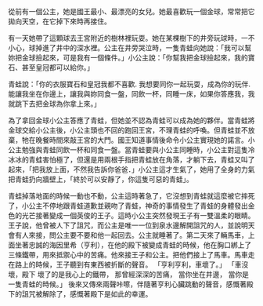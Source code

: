 從前有一個公主，她是國王最小、最漂亮的女兒。她最喜歡玩一個金球，常常把它拋向天空，在它掉下來時再接住。

有一天她帶了這顆球去王宮附近的樹林裡玩耍。她在某棵樹下的井旁玩球時，一不小心，球掉進了井中的深水裡。公主在井旁哭泣時，一隻青蛙向她說：「我可以幫妳把金球撿起來，可是我有一個條件。」小公主說：「你幫我把金球撿起來，我的寶石、甚至皇冠都可以給你。」

青蛙說：「你的衣服寶石和皇冠我都不喜歡. 我想要同你一起玩耍，成為你的玩伴. 能讓我坐在你邊上，讓我與妳同食一盤，同飲一杯，同睡一床，如果你答應我，我就跳下去把金球為你拿上來。」

為了拿回金球小公主答應了青蛙，但她並不認為青蛙可以成為她的夥伴。當青蛙將金球交給小公主後，小公主頭也不回的跑回王宮，不理青蛙的呼喚。但青蛙並不放棄，牠在晚餐時間來敲王宮的大門。國王知道事情後命令小公主實現她的諾言。小公主勉強與青蛙同飲一杯和同食一盤。當青蛙要與小公主同睡時，小公主對這隻冷冰冰的青蛙害怕極了，但還是用兩根手指把青蛙放在角落，才躺下去，青蛙又叫了起來，「把我放上面，不然我告訴你爸爸．」小公主這才生氣了，她用了全身的力氣把青蛙扔向牆壁上，「終於可以安靜了，你這隻可惡的青蛙」。

青蛙掉落地面的時候一動也不動，公主這時著急了，它沒想到青蛙就這麼被它摔死了，小公主不停地跟青蛙道歉並親吻了青蛙，神奇的事情發生了青蛙的身體發出金色的光芒接著變成一個英俊的王子。這時小公主突然發現王子有一雙溫柔的眼睛。王子說，他曾被人下了詛咒，而公主是唯一一位到泉水邊解開詛咒的人，並說明天會有人來接，問公主要不要和他一起回去。公主就睡著了。第二天來了輛馬車，上面坐著忠誠的海因里希（亨利），在他的殿下被變成青蛙的時候，他在胸口綁上了三條鐵帶，用來抵禦心中的苦痛。他來接王子和公主。把他們接上了馬車。馬車走在路上的時候，王子聽到有東西被折斷的聲音。 「亨利亨利，車壞了。」 「車沒壞，殿下 壞了的是我心上的鐵帶， 那曾經深深的苦痛， 當你坐在井邊， 當你是一隻青蛙的時候。」 後來又傳來兩聲咔嚓，伴隨著亨利心臟跳動的聲音，感慨著殿下的詛咒被解除了，感慨著殿下是如此的幸運。
